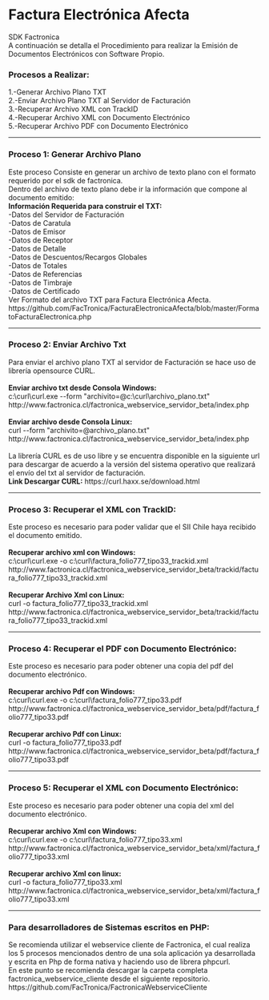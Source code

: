 # Factura Electrónica Afecta
SDK Factronica
<br>A continuación se detalla el Procedimiento para realizar la Emisión de Documentos Electrónicos con Software Propio.
<h3>Procesos a Realizar:</h3>
1.-Generar Archivo Plano TXT
<br>2.-Enviar Archivo Plano TXT al Servidor de Facturación
<br>3.-Recuperar Archivo XML con TrackID
<br>4.-Recuperar Archivo XML con Documento Electrónico
<br>5.-Recuperar Archivo PDF con Documento Electrónico
<hr>
<h3>Proceso 1: Generar Archivo Plano</h3>
Este proceso Consiste en generar un archivo de texto plano con el formato requerido por el sdk de factronica.
<br>Dentro del archivo de texto plano debe ir la información que compone al documento emitido:
<br><b>Información Requerida para construir el TXT:</b>
<br>-Datos del Servidor de Facturación
<br>-Datos de Caratula
<br>-Datos de Emisor
<br>-Datos de Receptor
<br>-Datos de Detalle
<br>-Datos de Descuentos/Recargos Globales
<br>-Datos de Totales
<br>-Datos de Referencias
<br>-Datos de Timbraje
<br>-Datos de Certificado
<br>Ver Formato del archivo TXT para Factura Electrónica Afecta.
<br>https://github.com/FacTronica/FacturaElectronicaAfecta/blob/master/FormatoFacturaElectronica.php
<br>
<hr>
<h3>Proceso 2: Enviar Archivo Txt</h3>
Para enviar el archivo plano TXT al servidor de Facturación se hace uso de librería opensource CURL.
<br><br><b>Enviar archivo txt desde Consola Windows:</b>
<br>c:\curl\curl.exe --form "archivito=@c:\curl\archivo_plano.txt" http://www.factronica.cl/factronica_webservice_servidor_beta/index.php
<br><br><b>Enviar archivo desde Consola Linux:</b>
<br>curl --form "archivito=@archivo_plano.txt" http://www.factronica.cl/factronica_webservice_servidor_beta/index.php
<br>
<br>La librería CURL es de uso libre y se encuentra disponible en la siguiente url para descargar de acuerdo a la versión del sistema operativo que realizará el envío del txt al servidor de facturación.
<br><b>Link Descargar CURL:</b> https://curl.haxx.se/download.html 
<hr>
<h3>Proceso 3: Recuperar el XML con TrackID:</h3>
Este proceso es necesario para poder validar que el SII Chile haya recibido el documento emitido.
<br><br><b>Recuperar archivo xml con Windows:</b>
<br>c:\curl\curl.exe -o c:\curl\factura_folio777_tipo33_trackid.xml http://www.factronica.cl/factronica_webservice_servidor_beta/trackid/factura_folio777_tipo33_trackid.xml
<br><br><b>Recuperar Archivo Xml con Linux:</b>
<br>curl -o factura_folio777_tipo33_trackid.xml http://www.factronica.cl/factronica_webservice_servidor_beta/trackid/factura_folio777_tipo33_trackid.xml
<br>
<hr>
<h3>Proceso 4: Recuperar el PDF con Documento Electrónico:</h3>
Este proceso es necesario para poder obtener una copia del pdf del documento electrónico.
<br><br><b>Recuperar archivo Pdf con Windows:</b>
<br>c:\curl\curl.exe -o c:\curl\factura_folio777_tipo33.pdf http://www.factronica.cl/factronica_webservice_servidor_beta/pdf/factura_folio777_tipo33.pdf
<br><br><b>Recuperar archivo Pdf con Linux:</b>
<br>curl -o factura_folio777_tipo33.pdf http://www.factronica.cl/factronica_webservice_servidor_beta/pdf/factura_folio777_tipo33.pdf
<br>
<hr>
<h3>Proceso 5: Recuperar el XML con Documento Electrónico:</h3>
Este proceso es necesario para poder obtener una copia del xml del documento electrónico.
<br><br><b>Recuperar archivo Xml con Windows:</b>
<br>c:\curl\curl.exe -o c:\curl\factura_folio777_tipo33.xml http://www.factronica.cl/factronica_webservice_servidor_beta/xml/factura_folio777_tipo33.xml
<br><br><b>Recuperar archivo Xml con linux:</b>
<br>curl -o factura_folio777_tipo33.xml http://www.factronica.cl/factronica_webservice_servidor_beta/xml/factura_folio777_tipo33.xml
<br>
<hr>
<h3>Para desarrolladores de Sistemas escritos en PHP:</h3>
Se recomienda utilizar el webservice cliente de Factronica, el cual realiza los 5 procesos mencionados dentro de una sola aplicación ya desarrollada y escrita en Php de forma nativa y haciendo uso de librera phpcurl.
<br>En este punto se recomienda descargar la carpeta completa factronica_webservice_cliente desde el siguiente repositorio.
<br>https://github.com/FacTronica/FactronicaWebserviceCliente
